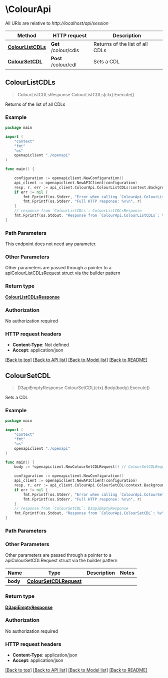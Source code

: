 # \ColourApi

All URIs are relative to *http://localhost/api/session*

Method | HTTP request | Description
------------- | ------------- | -------------
[**ColourListCDLs**](ColourApi.md#ColourListCDLs) | **Get** /colour/cdls | Returns of the list of all CDLs
[**ColourSetCDL**](ColourApi.md#ColourSetCDL) | **Post** /colour/cdl | Sets a CDL



## ColourListCDLs

> ColourListCDLsResponse ColourListCDLs(ctx).Execute()

Returns of the list of all CDLs

### Example

```go
package main

import (
    "context"
    "fmt"
    "os"
    openapiclient "./openapi"
)

func main() {

    configuration := openapiclient.NewConfiguration()
    api_client := openapiclient.NewAPIClient(configuration)
    resp, r, err := api_client.ColourApi.ColourListCDLs(context.Background()).Execute()
    if err != nil {
        fmt.Fprintf(os.Stderr, "Error when calling `ColourApi.ColourListCDLs``: %v\n", err)
        fmt.Fprintf(os.Stderr, "Full HTTP response: %v\n", r)
    }
    // response from `ColourListCDLs`: ColourListCDLsResponse
    fmt.Fprintf(os.Stdout, "Response from `ColourApi.ColourListCDLs`: %v\n", resp)
}
```

### Path Parameters

This endpoint does not need any parameter.

### Other Parameters

Other parameters are passed through a pointer to a apiColourListCDLsRequest struct via the builder pattern


### Return type

[**ColourListCDLsResponse**](ColourListCDLsResponse.md)

### Authorization

No authorization required

### HTTP request headers

- **Content-Type**: Not defined
- **Accept**: application/json

[[Back to top]](#) [[Back to API list]](../README.md#documentation-for-api-endpoints)
[[Back to Model list]](../README.md#documentation-for-models)
[[Back to README]](../README.md)


## ColourSetCDL

> D3apiEmptyResponse ColourSetCDL(ctx).Body(body).Execute()

Sets a CDL

### Example

```go
package main

import (
    "context"
    "fmt"
    "os"
    openapiclient "./openapi"
)

func main() {
    body := *openapiclient.NewColourSetCDLRequest() // ColourSetCDLRequest | 

    configuration := openapiclient.NewConfiguration()
    api_client := openapiclient.NewAPIClient(configuration)
    resp, r, err := api_client.ColourApi.ColourSetCDL(context.Background()).Body(body).Execute()
    if err != nil {
        fmt.Fprintf(os.Stderr, "Error when calling `ColourApi.ColourSetCDL``: %v\n", err)
        fmt.Fprintf(os.Stderr, "Full HTTP response: %v\n", r)
    }
    // response from `ColourSetCDL`: D3apiEmptyResponse
    fmt.Fprintf(os.Stdout, "Response from `ColourApi.ColourSetCDL`: %v\n", resp)
}
```

### Path Parameters



### Other Parameters

Other parameters are passed through a pointer to a apiColourSetCDLRequest struct via the builder pattern


Name | Type | Description  | Notes
------------- | ------------- | ------------- | -------------
 **body** | [**ColourSetCDLRequest**](ColourSetCDLRequest.md) |  | 

### Return type

[**D3apiEmptyResponse**](D3apiEmptyResponse.md)

### Authorization

No authorization required

### HTTP request headers

- **Content-Type**: application/json
- **Accept**: application/json

[[Back to top]](#) [[Back to API list]](../README.md#documentation-for-api-endpoints)
[[Back to Model list]](../README.md#documentation-for-models)
[[Back to README]](../README.md)

